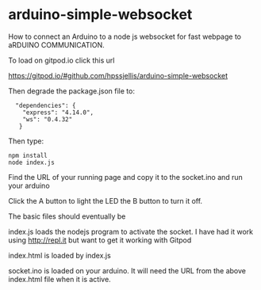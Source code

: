 # arduino-simple-websocket
How to connect an Arduino to a node js websocket for fast webpage to aRDUINO COMMUNICATION.


To load on gitpod.io click this url

https://gitpod.io/#github.com/hpssjellis/arduino-simple-websocket

Then degrade the package.json file to:


```
  "dependencies": {
    "express": "4.14.0",
    "ws": "0.4.32"
   }
```

Then type:

```
npm install
node index.js

```
Find the URL of your running page and copy it to the socket.ino and run your arduino

Click the A button to light the LED the B button to turn it off.






The basic files should eventually be

index.js    loads the nodejs program to activate the socket. I have had it work using http://repl.it but want to get it working with Gitpod

index.html is loaded by index.js


socket.ino is loaded on your arduino. It will need the URL from the above index.html file when it is active.




